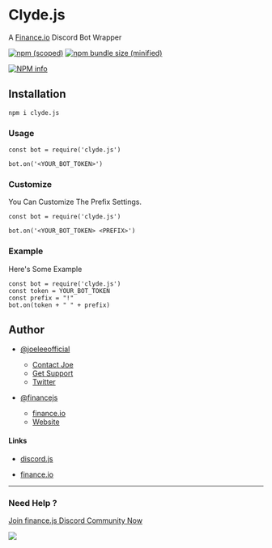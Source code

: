 # Clyde.js

A [Finance.io](https://npmjs.com/package/finance.io) Discord Bot Wrapper



[![npm (scoped)](https://img.shields.io/npm/v/finance.io.svg)](https://www.npmjs.com/package/finance.io)
[![npm bundle size (minified)](https://img.shields.io/bundlephobia/min/finance.io.svg)](https://www.npmjs.com/package/finance.io)

<a href="https://nodei.co/npm/clyde.js/"><img src="https://nodei.co/npm/clyde.js.png?downloads=true&stars=true" alt="NPM info" /></a>


## Installation 

`npm i clyde.js`


### Usage 

```
const bot = require('clyde.js')

bot.on('<YOUR_BOT_TOKEN>')
```


### Customize

You Can Customize The Prefix Settings.
``` 
const bot = require('clyde.js')

bot.on('<YOUR_BOT_TOKEN> <PREFIX>')
```


### Example 

Here's Some Example
```
const bot = require('clyde.js')
const token = YOUR_BOT_TOKEN
const prefix = "!"
bot.on(token + " " + prefix)
```

## Author

- [@joeleeofficial](https://github.com/joeleeofficial)
   - [Contact Joe](mailto:tojoeleeofficial@gmail.com)
   - [Get Support](https://discord.gg/hZMCwDXfQb)
   - [Twitter](https://twitter.com/itsjoetime2008)

- [@financejs](https://github.com/financejs)
   - [finance.io](https://npmjs.com/package/finance.io)
   - [Website](https://finance.js.org)

#### Links

- [discord.js](https://discord.js.org)

- [finance.io](https://finance.js.org)

------------------


### Need Help ? 

[Join finance.js Discord Community Now](https://discord.gg/hZMCwDXfQb)

<a href="https://discord.gg/hZMCwDXfQb"><img src="https://discordapp.com/api/guilds/793118787460399154/embed.png?style=banner2"></a>
